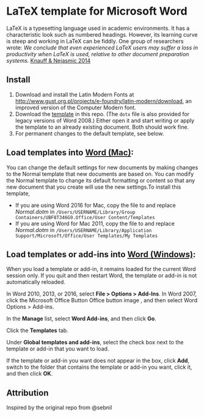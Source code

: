 # LaTeX template for Microsoft Word

LaTeX is a typesetting language used in academic environments. It has a characteristic look such as numbered headings. However, its learning curve is steep and working in LaTeX can be fiddly. One group of researchers wrote: _We conclude that even experienced LaTeX users may suffer a loss in productivity when LaTeX is used, relative to other document preparation systems._ [Knauff & Nejasmic 2014](https://journals.plos.org/plosone/article?id=10.1371/journal.pone.0115069)

## Install
1. Download and install the Latin Modern Fonts at http://www.gust.org.pl/projects/e-foundry/latin-modern/download, an improved version of the Computer Modern font.
2. Download the [template](https://github.com/statzhero/LaTeX-Word-template/blob/master/Normal.dotm?raw=true) in this repo. (The `dotx` file is also provided for legacy versions of Word 2008.) Either open it and start writing or apply the template to an already existing document. Both should work fine.
3. For permanent changes to the default template, see below.


## Load templates into [Word (Mac)](https://support.office.com/en-us/article/Change-the-default-settings-for-new-documents-430B4132-E129-46E4-97D2-19C326352C7F):
You can change the default settings for new documents by making changes to the Normal template that new documents are based on. You can modify the Normal template to change its default formatting or content so that any new document that you create will use the new settings.To install this template,

- If you are using Word 2016 for Mac, copy the file to and replace _Normal.dotm_ in `/Users/USERNAME/Library/Group Containers/UBF8T346G9.Office/User Content/Templates`
- If you are using Word for Mac 2011, copy the file to and replace _Normal.dotm_ in `/Users/USERNAME/Library/Application Support/Microsoft/Office/User Templates/My Templates`


## Load templates or add-ins into [Word (Windows)](https://support.office.com/en-us/article/Load-or-unload-a-template-or-add-in-program-2479FE53-F849-4394-88BB-2A6E2A39479D):
When you load a template or add-in, it remains loaded for the current Word session only. If you quit and then restart Word, the template or add-in is not automatically reloaded.

In Word 2010, 2013, or 2016, select **File > Options > Add-Ins**.
In Word 2007, click the Microsoft Office Button Office button image , and then select Word Options > Add-ins.

In the **Manage** list, select **Word Add-ins**, and then click **Go**.

Click the **Templates** tab.

Under **Global templates and add-ins**, select the check box next to the template or add-in that you want to load.

If the template or add-in you want does not appear in the box, click **Add**, switch to the folder that contains the template or add-in you want, click it, and then click **OK**.

## Attribution
Inspired by the original repo from @sebnil
